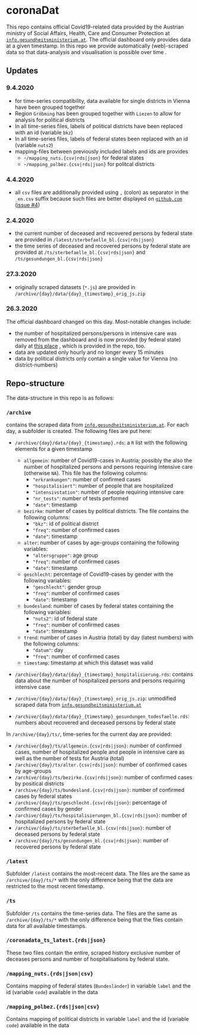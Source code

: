 # coronaDat

This repo contains official Covid19-related data provided by the Austrian ministry of Social Affairs, Health, Care and Consumer Protection at [`info.gesundheitsministerium.at`](https://info.gesundheitsministerium.at). The official dashboard only provides data at a given timestamp. In this repo we provide automatically (web)-scraped data so that data-analysis and visualisation is possible over time .

## Updates
### 9.4.2020
- for time-series compatibility, data available for single districts in Vienna have been grouped together
- Region `Gröbming` has been grouped together with `Liezen` to allow for analysis for political districts
- In all time-series files, labels of political districts have been replaced with an id (variable `bkz`)
- In all time-series files, labels of federal states been replaced with an id (variable `nuts2`)
- mapping-files between previously included labels and ids are provides 
  * -`/mapping_nuts.{csv|rds|json}` for federal states
  * -`/mapping_polbez.{csv|rds|json}` for politcal districts
  
### 4.4.2020
- all `csv` files are additionally provided using `,` (colon) as separator in the ` _en.csv` suffix because such files are better displayed on [`github.com`](https://www.github.com) ([issue #4](https://github.com/statistikat/coronaDAT/issues/4))

### 2.4.2020
- the current number of  deceased and recovered persons by federal state are provided in `/latest/sterbefaelle_bl.{csv|rds|json}` 
- the time series of deceased and recovered persons by federal state are provided at `/ts/sterbefaelle_bl.{csv|rds|json}` and `/ts/gesundungen_bl.{csv|rds|json}`

### 27.3.2020
- originally scraped datasets (`*.js`) are provided in `/archive/{day}/data/{day}_{timestamp}_orig_js.zip`

### 26.3.2020
The official dashboard changed on this day. Most-notable changes include:
-  the number of hospitalized persons/persons in intensive care was removed from the dashboard and is now provided (by federal state) daily at [this place](https://www.sozialministerium.at/Informationen-zum-Coronavirus/Dashboard/Zahlen-zur-Hospitalisierung) , which is provided in the repo, too.
- data are updated only hourly and no longer every 15 minutes
- data by political districts only contain a single value for Vienna (no district-numbers)

## Repo-structure
The data-structure in this repo is as follows:

### `/archive`
contains the scraped data from [`info.gesundheitsministerium.at`](https://info.gesundheitsministerium.at). For each day, a subfolder is created. The following files are put here:

- `/archive/{day}/data/{day}_{timestamp}.rds`: a `R` list with the following elements for a given timestamp
	* `allgemein`: number of Covid19-cases in Austria; possibly the also the number of hospitalized persons and persons requiring intensive care (otherwise `NA`). This file has the following columns:
		+ `"erkrankungen"`: number of confirmed cases
		+ `"hospitalisiert"`: number of people that are hospitalized
		+ `"intensivstation"`: number of people requiring intensive care
		+ `"nr_tests"`: number of tests performed
		+ `"date"`: timestamp
	* `bezirke`: number of cases by political districts. The file contains the following columns:
		+ `"bkz"`: id of political district 
		+ `"freq"`: number of confirmed cases
		+ `"date"`: timestamp
	* `alter`: number of cases by age-groups containing the following variables:
		+ `"altersgruppe"`: age group
		+ `"freq"`: number of confirmed cases
		+ `"date"`: timestamp
	* `geschlecht`: percentage of Covid19-cases by gender with the following variables:
		+ `"geschlecht"`: gender group
		+ `"freq"`: number of confirmed cases
		+ `"date"`: timestamp
	* `bundesland`: number of cases by federal states containing the following variables:
		+ `"nuts2"`: id of federal state
		+ `"freq"`: number of confirmed cases
		+ `"date"`: timestamp	
	* `trend`: number of cases in Austria (total) by day (latest numbers) with the following columns:
		+ `"datum"`: day
		+ `"freq"`: number of confirmed cases		
	* `timestamp`: timestamp at  which this dataset was valid

- `/archive/{day}/data/{day}_{timestamp}_hospitalisierung.rds`:  contains data about the number of hospitalized persons and persons requiring intensive case 
- `/archive/{day}/data/{day}_{timestamp}_orig_js.zip`: unmodified scraped data from [`info.gesundheitsministerium.at`](https://info.gesundheitsministerium.at])
- `/archive/{day}/data/{day}_{timestamp}_gesundungen_todesfaelle.rds`: numbers about recovered and deceased persons by federal state

In `/archive/{day}/ts/`, time-series for the current day are provided:

- `/archive/{day}/ts/allgemein.{csv|rds|json}`: number of confirmed cases, number of hospitalized people and people in intensive care as well as the number of tests for Austria (total)
- `/archive/{day}/ts/alter.{csv|rds|json}`: number of confirmed cases by age-groups
- `/archive/{day}/ts/bezirke.{csv|rds|json}`: number of confirmed cases by positical districts
- `/archive/{day}/ts/bundesland.{csv|rds|json}`: number of confirmed cases by federal states
- `/archive/{day}/ts/geschlecht.{csv|rds|json}`: percentage of confirmed cases by gender
- `/archive/{day}/ts/hospitalisierungen_bl.{csv|rds|json}`: number of hospitalized persons by federal state
- `/archive/{day}/ts/sterbefaelle_bl.{csv|rds|json}`: number of deceased persons by federal state
- `/archive/{day}/ts/gesundungen_bl.{csv|rds|json}`: number of recovered persons by federal state

### `/latest`
Subfolder `/latest` contains the most-recent data. The files are the same as `/archive/{day}/ts/*` with the only difference being that the data are restricted to the most recent timestamp.

### `/ts`
Subfolder `/ts` contains the time-series data. The files are the same as `/archive/{day}/ts/*` with the only difference being that the files contain data for all available timestamps.

### `/coronadata_ts_latest.{rds|json}`
These two files contain the entire, scraped history exclusive number of deceases persons and number of hospitalisations by federal state.

### `/mapping_nuts.{rds|json|csv}`
Contains mapping of federal states (`Bundesländer`) in variable `label` and the id (variable `code`) available in the data

### `/mapping_polbez.{rds|json|csv}`
Contains mapping of political districts in variable `label` and the id (variable `code`) available in the data
